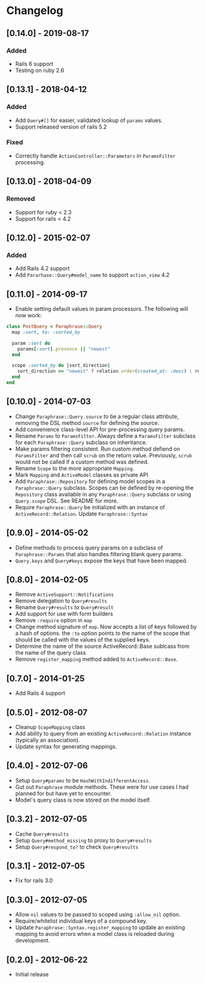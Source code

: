 # Changelog

## [0.14.0] - 2019-08-17
### Added
* Rails 6 support
* Testing on ruby 2.6

## [0.13.1] - 2018-04-12
### Added
* Add `Query#[]` for easier, validated lookup of `params` values.
* Support released version of rails 5.2

### Fixed
* Correctly handle `ActionController::Parameters` in `ParamsFilter` processing.

## [0.13.0] - 2018-04-09
### Removed
* Support for ruby < 2.3
* Support for rails < 4.2

## [0.12.0] - 2015-02-07
### Added
* Add Rails 4.2 support
* Add `Pararhase::Query#model_name` to support `action_view` 4.2

## [0.11.0] - 2014-09-17

* Enable setting default values in param processors. The following will now
  work:

```ruby
class PostQuery < Paraphrase::Query
  map :sort, to: :sorted_by

  param :sort do
    params[:sort].presence || "newest"
  end

  scope :sorted_by do |sort_direction|
    sort_direction == "newest" ? relation.order(created_at: :desc) : relation.order(:created_at)
  end
end
```

## [0.10.0] - 2014-07-03

* Change `Paraphrase::Query.source` to be a regular class attribute, removing
  the DSL method `source` for defining the source.
* Add convenience class-level API for pre-processing query params.
* Rename `Params` to `ParamsFilter`. Always define a `ParamsFilter` subclass
  for each `Paraphrase::Query` subclass on inheritance.
* Make params filtering consistent. Run custom method defiend on `ParamsFilter`
  and then call `scrub` on the return value. Previously, `scrub` would not be
  called if a custom method was defined.
* Rename `Scope` to the more appropriate `Mapping`.
* Mark `Mapping` and `ActiveModel` classes as private API
* Add `Paraphrase::Repository` for defining model scopes in a
  `Paraphrase::Query` subclass.  Scopes can be defined by re-opening the
  `Repository` class available in any `Paraphrase::Query` subclass or using
  `Query.scope` DSL. See README for more.
* Require `Paraphrase::Query` be initialized with an instance of
  `ActiveRecord::Relation`. Update `Paraphrase::Syntax`

## [0.9.0] - 2014-05-02

* Define methods to process query params on a subclass of `Paraphrase::Params`
  that also handles filtering blank query params.
* `Query.keys` and `Query#keys` expose the keys that have been mapped.

## [0.8.0] - 2014-02-05

* Remove `ActiveSupport::Notifications`
* Remove delegation to `Query#results`
* Rename `Query#results` to `Query#result`
* Add support for use with form builders
* Remove `:require` option in `map`
* Change method signature of `map`. Now accepts a list of keys followed by a
  hash of options. the `:to` option points to the name of the scope that should
  be called with the values of the supplied keys.
* Determine the name of the source ActiveRecord::Base sublcass from the name of
  the query class
* Remove `register_mapping` method added to `ActiveRecord::Base`.

## [0.7.0] - 2014-01-25

* Add Rails 4 support

## [0.5.0] - 2012-08-07

* Cleanup `ScopeMapping` class
* Add ability to query from an existing `ActiveRecord::Relation` instance
  (typically an association).
* Update syntax for generating mappings.

## [0.4.0] - 2012-07-06

* Setup `Query#params` to be `HashWithIndifferentAccess`.
* Gut out `Paraphrase` module methods. These were for use cases I had planned
  for but have yet to encounter.
* Model's query class is now stored on the model itself.

## [0.3.2] - 2012-07-05

* Cache `Query#results`
* Setup `Query#method_missing` to proxy to `Query#results`
* Setup `Query#respond_to?` to check `Query#results`

## [0.3.1] - 2012-07-05

* Fix for rails 3.0

## [0.3.0] - 2012-07-05

* Allow `nil` values to be passed to scoped using `:allow_nil` option.
* Require/whitelist individual keys of a compound key.
* Update `Paraphrase::Syntax.register_mapping` to update an existing mapping to
avoid errors when a model class is reloaded during development.

## [0.2.0] - 2012-06-22

* Initial release

